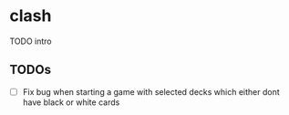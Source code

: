 # clash

TODO intro

## TODOs

- [ ] Fix bug when starting a game with selected decks which either dont have black or white cards
